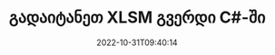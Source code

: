 ---
############################# Static ############################
layout: "auto-gen-merger"
date: 2022-10-31T09:40:14
draft: false
otherformats: one otp ott pdf pps ppsx ppt pptx rtf tex vdx vsdm vsdx vssm vssx vstm

############################# Head ############################
head_title: "გადაიტანეთ XLSM გვერდი C#-ში"
head_description: "გადაიტანეთ გვერდები XLSM დოკუმენტში C#-ში ნებისმიერ პოზიციაზე დოკუმენტების შერწყმის API-ის გამოყენებით."

############################# Header ############################
title: "გადაიტანეთ XLSM გვერდი C#-ში"
description: "გადაიტანეთ XLSM გვერდი .NET კოდის რამდენიმე ხაზით."
bg_image: "https://cms.admin.containerize.com/templates/aspose/App_Themes/V3/images/bg/header1.png"
bg_overlay: false
button:
    enable: true
    icon: "fas fa-arrow-down"
    label: "ჩამოტვირთეთ უფასო საცდელი"
    link: "https://downloads.groupdocs.com/merger/net"

############################# SubMenu ############################
submenu:
    enable: true

    left:
        img_alt: "GroupDocs.Merger for .NET"
        image: "https://cms.admin.containerize.com/templates/groupdocs/images/product-logos/90x90-noborder/groupdocs-merger-net.png"
        product: "GroupDocs.Merger"
        platform: ".NET"

    middle:
        button:

            # button loop
            - link: "https://apireference.groupdocs.com/merger/net"
              text: "API მითითება"

            # button loop
            - link: "https://github.com/groupdocs-merger"
              text: "კოდის მაგალითები"

            # button loop
            - link: "https://products.groupdocs.app/merger/family"
              text: "ცოცხალი დემო"

            # button loop
            - link: "https://purchase.groupdocs.com/pricing/merger/net"
              text: "ფასი"

    right:
        link_download: "https://downloads.groupdocs.com/merger"
        link_learn: "https://docs.groupdocs.com/merger/net"
        link_buy: "https://purchase.groupdocs.com"

############################# About ############################
about:
    enable: true
    title: "GroupDocs.Merger for .NET API-ს შესახებ"
    content: |
        [GroupDocs.Merger for .NET](/ka/merger/net/) გთავაზობთ მარტივ გადაწყვეტას უსაფრთხოდ შერწყმისა და გაყოფისთვის დოკუმენტის ფორმატების ფართო სპექტრს შორის, PDF, Microsoft Office (Word, Excel, PowerPoint) შორის. , OneNote), OpenDocument, HTML, სურათები და მრავალი სხვა .NET აპლიკაციებში. კოდის მხოლოდ რამდენიმე სტრიქონის დამატებით, შეასრულეთ დოკუმენტის რამდენიმე ოპერაცია, როგორიცაა გადატანა, ამოღება, როტაცია, გაცვლა, ამონაწერი ან შეცვალეთ გვერდების ორიენტაცია დოკუმენტებში. დოკუმენტების გაერთიანების API ასევე მხარს უჭერს დოკუმენტის გვერდების გადახედვას, როგორც გამოსახულება დოკუმენტის სტრუქტურის, ფორმატირებისა და გვერდის შინაარსის გასაანალიზებლად.
        
        GroupDocs.Merger API არის სწორი არჩევანი კორპორატიული გადაწყვეტილებებისთვის, რომლებსაც სჭირდებათ ფაილის გვერდის გადაადგილების ფუნქციები. ეს API-ები კარგად არის მხარდაჭერილი ყველა ძირითად ოპერაციულ სისტემასა და პლატფორმაზე, მათ შორის {{Runtime}}.

############################# Steps ############################
steps:
    enable: true
    title_left: "გადაიტანეთ XLSM ფაილის გვერდი .NET-ში"
    content_left: |
        [GroupDocs.Merger for .NET](/ka/merger/net/) უადვილებს C# დეველოპერებს გვერდების გადატანას XLSM ფაილში რამდენიმე მარტივი ნაბიჯის განხორციელებით .
        
        * ინიციალიზაცია **MoveOptions** მიმდინარე და ახალი გვერდის ნომრების დასაზუსტებლად.
        * შექმენით **Merger**-ის ახალი ეგზემპლარი და გადაიტანეთ წყაროს დოკუმენტის გზა კონსტრუქტორის პარამეტრად.
        * დარეკეთ **MovePage** და გაიარეთ **MoveOptions** ობიექტი.
        * დარეკეთ **Save** და მიუთითეთ ფაილის გზა შედეგი დოკუმენტის შესანახად.

    title_right: "სისტემის მოთხოვნები"
    content_right: |
        GroupDocs.Merger for .NET API-ები მხარდაჭერილია ყველა ძირითად პლატფორმაზე და ოპერაციულ სისტემაზე. ქვემოთ მოცემული კოდის შესრულებამდე, დარწმუნდით, რომ თქვენს სისტემაში დაინსტალირებული გაქვთ შემდეგი წინაპირობები.

        * ოპერაციული სისტემები: Microsoft Windows, Linux, MacOS
        * განვითარების გარემო: Visual Studio, Xamarin, MonoDevelop
        * ჩარჩოები: .NET Framework, .NET Standard, .NET Core, Mono
        * ჩამოტვირთეთ GroupDocs.Merger for .NET-ის უახლესი ვერსია [NuGet](https://www.nuget.org/packages/groupdocs.merger)
         
    code: |
     {{% merger/additional-styles %}}
     {{< merger/code-merger title="როგორ გადავიტანოთ XLSM ფაილის გვერდები C#-ის მაგალითის კოდის გამოყენებით">}}

        ```csharp    
        // გადაიტანეთ XLSM ფაილის გვერდები GroupDocs.Merger API-ს გამოყენებით
        int pageNumber = 6;
        int newPageNumber = 1;

        // მოახდინეთ MoveOptions კლასის ინიცირება, რათა მიუთითოთ მიმდინარე და ახალი გვერდის ნომრები
        MoveOptions moveOptions = new MoveOptions(pageNumber, newPageNumber);

        // მყისიერი შერწყმა შეყვანით XLSM დოკუმენტით
        using (Merger merger = new Merger("input.xlsm"))
          {
            // გამოიძახეთ MovePage მეთოდი და გადაეცით მას MoveOptions ობიექტი
            merger.MovePage(moveOptions);
    
            // გამოიძახეთ Save მეთოდი და გაიარეთ სასურველი ფაილის გზა გამომავალი დოკუმენტის შესანახად
            merger.Save("output.xlsm");
          }
        ```
     {{< /merger/code-merger >}}

############################# Demos ############################
demos:
    enable: true
    title: "ცოცხალი დემო - გადატანა XLSM გვერდის ონლაინ რეჟიმში"
    content: |
       გადაიტანეთ XLSM ფაილის გვერდები ახლავე, ეწვიეთ [GroupDocs.Merger Live Demos](https://products.groupdocs.app/splitter/move-pages/xlsm) ვებსაიტს.
       ცოცხალი დემოს აქვს შემდეგი უპირატესობები.
        
############################# About Formats ############################
about_formats:
    enable: true

############################# More Formats ############################
more_formats:
    enable: true
    title: "სხვა დოკუმენტის ფორმატების გვერდების გადატანა"
    content: |
        .NET დოკუმენტების გაერთიანება და გაყოფა API ფაილის ფორმატებისა და სურათებისთვის. გადაიტანეთ ზოგიერთი პოპულარული ფაილის ფორმატი, როგორც ეს მოცემულია ქვემოთ.

############################# Back to top ###############################
back_to_top:
    enable: true
---